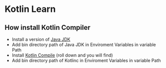 # Kotlin Learn
## How install Kotlin Compiler
- Install a version of <a href="https://www.oracle.com/br/java/technologies/downloads/#jdk17-windows">Java JDK</a>
- Add bin directory path of Java JDK in Enviroment Variables in variable Path
- Install <a href="https://github.com/JetBrains/kotlin/releases/tag/v2.0.0">Kotlin Compile</a> (roll down and you will find)
- Add bin directory path of Kotlinc in Enviroment Variables in variable Path
